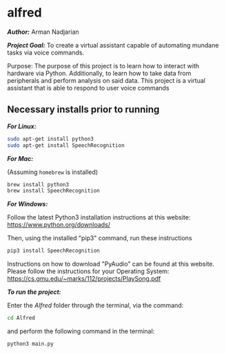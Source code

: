 # alfred

**_Author:_** Arman Nadjarian

**_Project Goal:_** To create a virtual assistant capable of automating mundane tasks via voice commands.

Purpose:
    The purpose of this project is to learn how to interact with hardware via Python.
    Additionally, to learn how to take data from peripherals and perform analysis on said data.
    This project is a virtual assistant that is able to respond to user voice commands

## Necessary installs prior to running

**_For Linux:_**

``` bash
sudo apt-get install python3
sudo apt-get install SpeechRecognition
```

**_For Mac:_**

(Assuming ```homebrew``` is installed)

```bash
brew install python3
brew install SpeechRecognition
```

**_For Windows:_**

Follow the latest Python3 installation instructions at this website: <https://www.python.org/downloads/>

Then, using the installed "pip3" command, run these instructions

```bash
pip3 install SpeechRecognition
```

Instructions on how to download "PyAudio" can be found at this website. Please follow the instructions
for your Operating System:
 <https://cs.gmu.edu/~marks/112/projects/PlaySong.pdf>

**_To run the project:_**

Enter the _Alfred_ folder through the terminal, via the command:

```bash
cd Alfred
```

and perform the following command in the terminal:

```bash
python3 main.py
```
